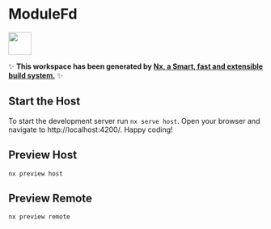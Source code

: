 # ModuleFd

<a alt="Nx logo" href="https://nx.dev" target="_blank" rel="noreferrer"><img src="https://raw.githubusercontent.com/nrwl/nx/master/images/nx-logo.png" width="45"></a>

✨ **This workspace has been generated by [Nx, a Smart, fast and extensible build system.](https://nx.dev)** ✨


## Start the Host

To start the development server run `nx serve host`. Open your browser and navigate to http://localhost:4200/. Happy coding!

## Preview Host

`nx preview host`
## Preview Remote

`nx preview remote`
